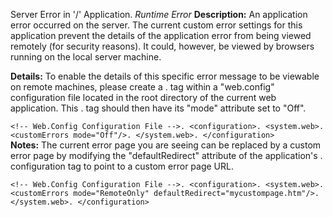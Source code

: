 Server Error in '/' Application. _Runtime Error_ **Description:** An application error occurred on the server. The current custom error settings for this application prevent the details of the application error from being viewed remotely (for security reasons). It could, however, be viewed by browsers running on the local server machine.  
  
**Details:** To enable the details of this specific error message to be viewable on remote machines, please create a <customErrors>. tag within a "web.config" configuration file located in the root directory of the current web application. This <customErrors>. tag should then have its "mode" attribute set to "Off".  
  
`<!-- Web.Config Configuration File -->. <configuration>. <system.web>. <customErrors mode="Off"/>. </system.web>. </configuration>`  
**Notes:** The current error page you are seeing can be replaced by a custom error page by modifying the "defaultRedirect" attribute of the application's <customErrors>. configuration tag to point to a custom error page URL.  
  
`<!-- Web.Config Configuration File -->. <configuration>. <system.web>. <customErrors mode="RemoteOnly" defaultRedirect="mycustompage.htm"/>. </system.web>. </configuration>`